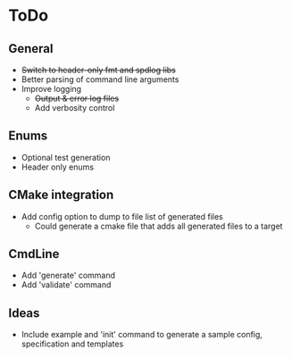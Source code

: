 # ToDo

## General

* ~~Switch to header-only fmt and spdlog libs~~
* Better parsing of command line arguments
* Improve logging
  * ~~Output & error log files~~
  * Add verbosity control

## Enums

* Optional test generation
* Header only enums

## CMake integration

* Add config option to dump to file list of generated files
  * Could generate a cmake file that adds all generated files to a target

## CmdLine

* Add 'generate' command
* Add 'validate' command

## Ideas

* Include example and 'init' command to generate a sample config, specification and templates

